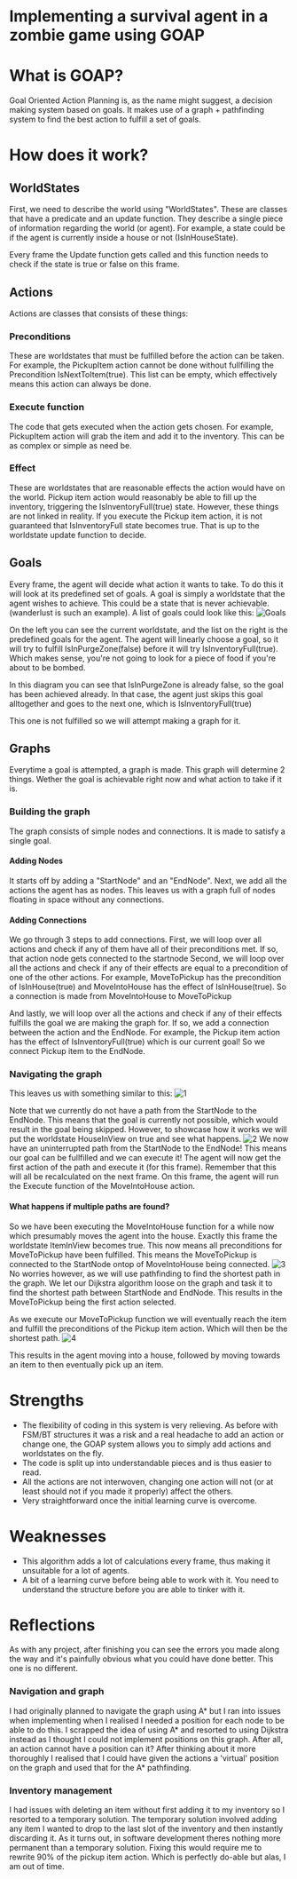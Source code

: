 # Implementing a survival agent in a zombie game using GOAP

# What is GOAP?

Goal Oriented Action Planning is, as the name might suggest, a decision making system based on goals. It makes use of a graph + pathfinding system to find the best action to fulfill a set of goals.

# How does it work?

## WorldStates
First, we need to describe the world using "WorldStates". 
These are classes that have a predicate and an update function. They describe a single piece of information regarding the world (or agent).
For example, a state could be if the agent is currently inside a house or not (IsInHouseState).

Every frame the Update function gets called and this function needs to check if the state is true or false on this frame.

## Actions
Actions are classes that consists of these things:
### Preconditions
These are worldstates that must be fulfilled before the action can be taken.
For example, the PickupItem action cannot be done without fullfilling the Precondition IsNextToItem(true).
This list can be empty, which effectively means this action can always be done.

### Execute function
The code that gets executed when the action gets chosen.
For example, PickupItem action will grab the item and add it to the inventory.
This can be as complex or simple as need be.

### Effect
These are worldstates that are reasonable effects the action would have on the world.
Pickup item action would reasonably be able to fill up the inventory, triggering the IsInventoryFull(true) state.
However, these things are not linked in reality. If you execute the Pickup item action, it is not guaranteed that IsInventoryFull state becomes true. That is up to the worldstate update function to decide.

## Goals
Every frame, the agent will decide what action it wants to take. To do this it will look at its predefined set of goals. 
A goal is simply a worldstate that the agent wishes to achieve. This could be a state that is never achievable. (wanderlust is such an example).
A list of goals could look like this:
![Goals](https://user-images.githubusercontent.com/16197196/150377089-bc48e6f7-1c66-4c62-8480-96ef60d2d28b.png)

On the left you can see the current worldstate, and the list on the right is the predefined goals for the agent.
The agent will linearly choose a goal, so it will try to fulfill IsInPurgeZone(false) before it will try IsInventoryFull(true). Which makes sense, you're not going to look for a piece of food if you're about to be bombed.

In this diagram you can see that IsInPurgeZone is already false, so the goal has been achieved already. In that case, the agent just skips this goal alltogether and goes to the next one, which is IsInventoryFull(true)

This one is not fulfilled so we will attempt making a graph for it.

## Graphs
Everytime a goal is attempted, a graph is made. This graph will determine 2 things. Wether the goal is achievable right now and what action to take if it is.

### Building the graph
The graph consists of simple nodes and connections. It is made to satisfy a single goal.

#### Adding Nodes
It starts off by adding a "StartNode" and an "EndNode". 
Next, we add all the actions the agent has as nodes.
This leaves us with a graph full of nodes floating in space without any connections.

#### Adding Connections
We go through 3 steps to add connections.
First, we will loop over all actions and check if any of them have all of their preconditions met. If so, that action node gets connected to the startnode
Second, we will loop over all the actions and check if any of their effects are equal to a precondition of one of the other actions.
For example, MoveToPickup has the precondition of IsInHouse(true) and MoveIntoHouse has the effect of IsInHouse(true). So a connection is made from MoveIntoHouse to MoveToPickup

And lastly, we will loop over all the actions and check if any of their effects fulfills the goal we are making the graph for. If so, we add a connection between the action and the EndNode.
For example, the Pickup item action has the effect of IsInventoryFull(true) which is our current goal! So we connect Pickup item to the EndNode.


### Navigating the graph
This leaves us with something similar to this:
![1](https://user-images.githubusercontent.com/16197196/150381300-8956f6a2-0d58-4760-93cb-a886dffa4099.png)

Note that we currently do not have a path from the StartNode to the EndNode. This means that the goal is currently not possible, which would result in the goal being skipped.
However, to showcase how it works we will put the worldstate HouseInView on true and see what happens.
![2](https://user-images.githubusercontent.com/16197196/150381782-c8b4b60e-01f7-4847-87e6-52a4d63cf256.png)
We now have an uninterrupted path from the StartNode to the EndNode! This means our goal can be fullfilled and we can execute it! The agent will now get the first action of the path and execute it (for this frame). Remember that this will all be recalculated on the next frame.
On this frame, the agent will run the Execute function of the MoveIntoHouse action.

#### What happens if multiple paths are found?
So we have been executing the MoveIntoHouse function for a while now which presumably moves the agent into the house. Exactly this frame the worldstate ItemInView becomes true. This now means all preconditions for MoveToPickup have been fulfilled. This means the MoveToPickup is connected to the StartNode ontop of MoveIntoHouse being connected.
![3](https://user-images.githubusercontent.com/16197196/150383489-c6d3fd6e-bb54-4c43-8873-7f91870d4f47.png)
No worries however, as we will use pathfinding to find the shortest path in the graph.
We let our Dijkstra algorithm loose on the graph and task it to find the shortest path between StartNode and EndNode. This results in the MoveToPickup being the first action selected.

As we execute our MoveToPickup function we will eventually reach the item and fulfill the preconditions of the Pickup item action. Which will then be the shortest path.
![4](https://user-images.githubusercontent.com/16197196/150383866-4a686f53-1487-4bc0-83e7-df92de515885.png)

This results in the agent moving into a house, followed by moving towards an item to then eventually pick up an item.

# Strengths
- The flexibility of coding in this system is very relieving. As before with FSM/BT structures it was a risk and a real headache to add an action or change one, the GOAP system allows you to simply add actions and worldstates on the fly.
- The code is split up into understandable pieces and is thus easier to read.
- All the actions are not interwoven, changing one action will not (or at least should not if you made it properly) affect the others.
- Very straightforward once the initial learning curve is overcome. 

# Weaknesses
- This algorithm adds a lot of calculations every frame, thus making it unsuitable for a lot of agents.
- A bit of a learning curve before being able to work with it. You need to understand the structure before you are able to tinker with it.



# Reflections
As with any project, after finishing you can see the errors you made along the way and it's painfully obvious what you could have done better. This one is no different.

### Navigation and graph
I had originally planned to navigate the graph using A* but I ran into issues when implementing when I realised I needed a position for each node to be able to do this. I scrapped the idea of using A* and resorted to using Dijkstra instead as I thought I could not implement positions on this graph. After all, an action cannot have a position can it? After thinking about it more thoroughly I realised that I could have given the actions a 'virtual' position on the graph and used that for the A* pathfinding.

### Inventory management
I had issues with deleting an item without first adding it to my inventory so I resorted to a temporary solution.
The temporary solution involved adding any item I wanted to drop to the last slot of the inventory and then instantly discarding it.
As it turns out, in software development theres nothing more permanent than a temporary solution.
Fixing this would require me to rewrite 90% of the pickup item action. Which is perfectly do-able but alas, I am out of time.

